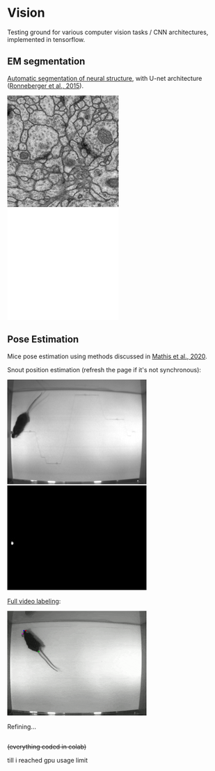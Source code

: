 # Vision

Testing ground for various computer vision tasks / CNN architectures, implemented in tensorflow.

## EM segmentation

[Automatic segmentation of neural structure](https://imagej.net/events/isbi-2012-segmentation-challenge), with U-net architecture ([Ronneberger et al., 2015](https://arxiv.org/abs/1505.04597)).

![alt text](https://github.com/hongh-zhang/Vision/blob/main/em/data/downsampled/images/train-volume00.jpg "Raw EM image") 
![alt text](https://github.com/hongh-zhang/Vision/blob/main/em/data/cover.gif "Estimated segmentation")

## Pose Estimation

Mice pose estimation using methods discussed in [Mathis et al., 2020](https://arxiv.org/abs/2009.00564). 

Snout position estimation (refresh the page if it's not synchronous):

![alt text](https://github.com/hongh-zhang/Vision/blob/main/mice/data/video.gif "Raw video") 
![alt text](https://github.com/hongh-zhang/Vision/blob/main/mice/data/snout.gif "Estimated snout position") 

[Full video labeling](https://github.com/hongh-zhang/Vision/blob/main/mice/labelled_v1.mp4):

![alt text](https://github.com/hongh-zhang/Vision/blob/main/mice/labelled.gif "Labelled video")

Refining...

##

<strike>(everything coded in colab)</strike>

till i reached gpu usage limit
